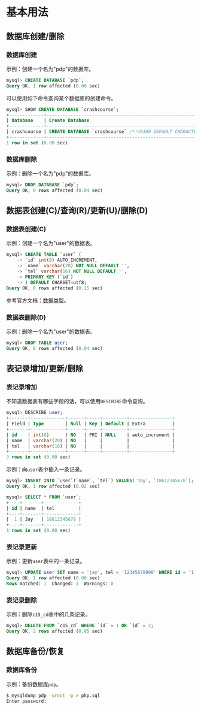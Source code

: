 # 基本用法

## 数据库创建/删除

### 数据库创建

示例：创建一个名为"pdp"的数据库。

```sql
mysql> CREATE DATABASE `pdp`;
Query OK, 1 row affected (0.00 sec)
```

可以使用如下命令查询某个数据库的创建命令。

```sql
mysql> SHOW CREATE DATABASE `crashcourse`;
+-------------+------------------------------------------------------------------------+
| Database    | Create Database                                                        |
+-------------+------------------------------------------------------------------------+
| crashcourse | CREATE DATABASE `crashcourse` /*!40100 DEFAULT CHARACTER SET latin1 */ |
+-------------+------------------------------------------------------------------------+
1 row in set (0.00 sec)
```


### 数据库删除

示例：删除一个名为"pdp"的数据库。

```sql
mysql> DROP DATABASE `pdp`;
Query OK, 0 rows affected (0.04 sec)
```


## 数据表创建(C)/查询(R)/更新(U)/删除(D)

### 数据表创建(C)

示例：创建一个名为"user"的数据表。

```sql
mysql> CREATE TABLE `user` (
    -> `id` int(8) AUTO_INCREMENT,
    -> `name` varchar(20) NOT NULL DEFAULT '',
    -> `tel` varchar(16) NOT NULL DEFAULT '',
    -> PRIMARY KEY (`id`)
    -> ) DEFAULT CHARSET=utf8;
Query OK, 0 rows affected (0.15 sec)
```

参考官方文档：[数据类型](http://dev.mysql.com/doc/refman/5.6/en/data-types.html)。


### 数据表删除(D)

示例：删除一个名为"user"的数据表。

```sql
mysql> DROP TABLE user;
Query OK, 0 rows affected (0.04 sec)
```


## 表记录增加/更新/删除

### 表记录增加

不知道数据表有哪些字段的话，可以使用`DESCRIBE`命令查询。

```sql
mysql> DESCRIBE user;
+-------+-------------+------+-----+---------+----------------+
| Field | Type        | Null | Key | Default | Extra          |
+-------+-------------+------+-----+---------+----------------+
| id    | int(8)      | NO   | PRI | NULL    | auto_increment |
| name  | varchar(20) | NO   |     |         |                |
| tel   | varchar(16) | NO   |     |         |                |
+-------+-------------+------+-----+---------+----------------+
3 rows in set (0.00 sec)
```

示例：向`user`表中插入一条记录。

```sql
mysql> INSERT INTO `user`(`name`, `tel`) VALUES('Jay', `18612345678`);
Query OK, 1 row affected (0.02 sec)
```

```sql
mysql> SELECT * FROM `user`;
+----+-------+-------------+
| id | name  | tel         |
+----+-------+-------------+
|  1 | Jay   | 18612345678 |
+----+-------+-------------+
1 rows in set (0.00 sec)
```


### 表记录更新

示例：更新`user`表中的一条记录。

```sql
mysql> UPDATE user SET name = 'jay', tel = '12345678900' WHERE id = '1';
Query OK, 1 row affected (0.00 sec)
Rows matched: 1  Changed: 1  Warnings: 0
```


### 表记录删除

示例：删除`c15_cd`表中的几条记录。

```sql
mysql> DELETE FROM `c15_cd` WHERE `id` = 1 OR `id` = 2;
Query OK, 2 rows affected (0.05 sec)
```


## 数据库备份/恢复

### 数据库备份

示例：备份数据库`pdp`。

```bash
$ mysqldump pdp -uroot -p > php.sql
Enter password: 
```







